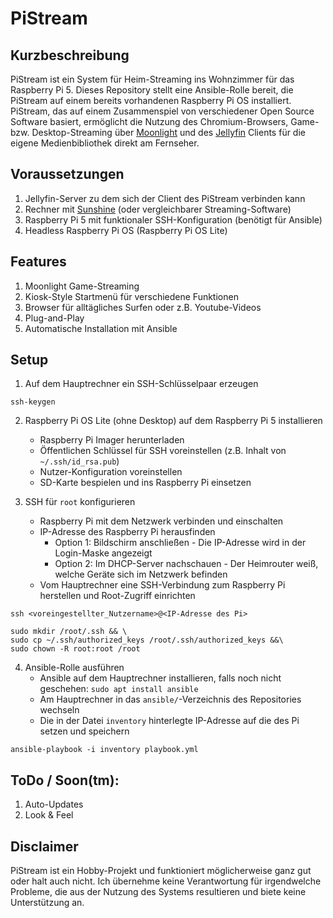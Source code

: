 # PiStream

## Kurzbeschreibung
PiStream ist ein System für Heim-Streaming ins Wohnzimmer für das Raspberry Pi 5. Dieses Repository stellt eine Ansible-Rolle bereit, die PiStream auf einem bereits vorhandenen Raspberry Pi OS installiert. PiStream, das auf einem Zusammenspiel von verschiedener Open Source Software basiert, ermöglicht die Nutzung des Chromium-Browsers, Game- bzw. Desktop-Streaming über [Moonlight](https://moonlight-stream.org/) und des [Jellyfin](https://jellyfin.org) Clients für die eigene Medienbibliothek direkt am Fernseher.

## Voraussetzungen

1. Jellyfin-Server zu dem sich der Client des PiStream verbinden kann
2. Rechner mit [Sunshine](https://app.lizardbyte.dev/Sunshine/) (oder vergleichbarer Streaming-Software)
3. Raspberry Pi 5 mit funktionaler SSH-Konfiguration (benötigt für Ansible)
4. Headless Raspberry Pi OS (Raspberry Pi OS Lite)

## Features

1. Moonlight Game-Streaming
2. Kiosk-Style Startmenü für verschiedene Funktionen
3. Browser für alltägliches Surfen oder z.B. Youtube-Videos
4. Plug-and-Play
5. Automatische Installation mit Ansible

## Setup

1. Auf dem Hauptrechner ein SSH-Schlüsselpaar erzeugen
```
ssh-keygen
```
2. Raspberry Pi OS Lite (ohne Desktop) auf dem Raspberry Pi 5 installieren
    * Raspberry Pi Imager herunterladen
    * Öffentlichen Schlüssel für SSH voreinstellen (z.B. Inhalt von `~/.ssh/id_rsa.pub`)
    * Nutzer-Konfiguration voreinstellen
    * SD-Karte bespielen und ins Raspberry Pi einsetzen

3. SSH für `root` konfigurieren
    * Raspberry Pi mit dem Netzwerk verbinden und einschalten
    * IP-Adresse des Raspberry Pi herausfinden
        * Option 1: Bildschirm anschließen - Die IP-Adresse wird in der Login-Maske angezeigt
        * Option 2: Im DHCP-Server nachschauen - Der Heimrouter weiß, welche Geräte sich im Netzwerk befinden
    * Vom Hauptrechner eine SSH-Verbindung zum Raspberry Pi herstellen und Root-Zugriff einrichten
```
ssh <voreingestellter_Nutzername>@<IP-Adresse des Pi>
```
```
sudo mkdir /root/.ssh && \
sudo cp ~/.ssh/authorized_keys /root/.ssh/authorized_keys &&\
sudo chown -R root:root /root
```
4. Ansible-Rolle ausführen
    * Ansible auf dem Hauptrechner installieren, falls noch nicht geschehen: `sudo apt install ansible`
    * Am Hauptrechner in das `ansible/`-Verzeichnis des Repositories wechseln
    * Die in der Datei `inventory` hinterlegte IP-Adresse auf die des Pi setzen und speichern
```
ansible-playbook -i inventory playbook.yml
```


## ToDo / Soon(tm):

1. Auto-Updates
2. Look & Feel

## Disclaimer

PiStream ist ein Hobby-Projekt und funktioniert möglicherweise ganz gut oder halt auch nicht. Ich übernehme keine Verantwortung für irgendwelche Probleme, die aus der Nutzung des Systems resultieren und biete keine Unterstützung an. 